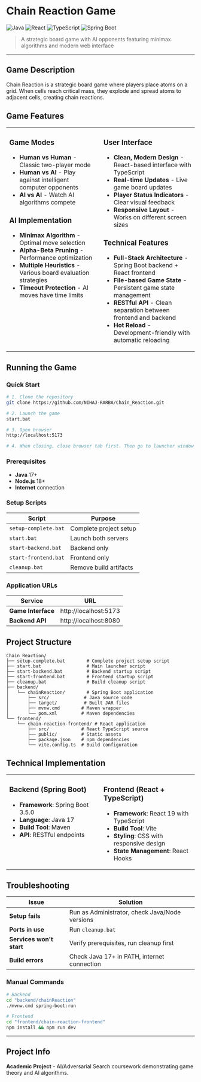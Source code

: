 # Chain Reaction Game

![Java](https://img.shields.io/badge/Java-17+-orange) ![React](https://img.shields.io/badge/React-19-blue) ![TypeScript](https://img.shields.io/badge/TypeScript-5.7-blue) ![Spring Boot](https://img.shields.io/badge/Spring%20Boot-3.5-green)

> A strategic board game with AI opponents featuring minimax algorithms and modern web interface

---

## Game Description

Chain Reaction is a strategic board game where players place atoms on a grid. When cells reach critical mass, they explode and spread atoms to adjacent cells, creating chain reactions.

## Game Features

<table width="100%">
<tr>
<td width="50%" valign="top">

<h3>Game Modes</h3>
<ul>
<li><strong>Human vs Human</strong> - Classic two-player mode</li>
<li><strong>Human vs AI</strong> - Play against intelligent computer opponents</li>  
<li><strong>AI vs AI</strong> - Watch AI algorithms compete</li>
</ul>

<h3>AI Implementation</h3>
<ul>
<li><strong>Minimax Algorithm</strong> - Optimal move selection</li>
<li><strong>Alpha-Beta Pruning</strong> - Performance optimization</li>
<li><strong>Multiple Heuristics</strong> - Various board evaluation strategies</li>
<li><strong>Timeout Protection</strong> - AI moves have time limits</li>
</ul>

</td>
<td width="50%" valign="top">

<h3>User Interface</h3>
<ul>
<li><strong>Clean, Modern Design</strong> - React-based interface with TypeScript</li>
<li><strong>Real-time Updates</strong> - Live game board updates</li>
<li><strong>Player Status Indicators</strong> - Clear visual feedback</li>
<li><strong>Responsive Layout</strong> - Works on different screen sizes</li>
</ul>

<h3>Technical Features</h3>
<ul>
<li><strong>Full-Stack Architecture</strong> - Spring Boot backend + React frontend</li>
<li><strong>File-based Game State</strong> - Persistent game state management</li>
<li><strong>RESTful API</strong> - Clean separation between frontend and backend</li>
<li><strong>Hot Reload</strong> - Development-friendly with automatic reloading</li>
</ul>

</td>
</tr>
</table>

## Running the Game

### Quick Start
```bash
# 1. Clone the repository
git clone https://github.com/NIHAJ-RARBA/Chain_Reaction.git

# 2. Launch the game
start.bat

# 3. Open browser
http://localhost:5173

# 4. When closing, close browser tab first. Then go to launcher window and press any key.
```

### Prerequisites
- **Java** 17+
- **Node.js** 18+
- **Internet** connection

### Setup Scripts
| Script | Purpose |
|--------|---------|
| `setup-complete.bat` | Complete project setup |
| `start.bat` | Launch both servers |
| `start-backend.bat` | Backend only |
| `start-frontend.bat` | Frontend only |
| `cleanup.bat` | Remove build artifacts |

### Application URLs
| Service | URL |
|---------|-----|
| **Game Interface** | http://localhost:5173 |
| **Backend API** | http://localhost:8080 |

## Project Structure

```
Chain_Reaction/
├── setup-complete.bat        # Complete project setup script
├── start.bat                 # Main launcher script
├── start-backend.bat         # Backend startup script
├── start-frontend.bat        # Frontend startup script
├── cleanup.bat               # Build cleanup script
├── backend/
│   └── chainReaction/        # Spring Boot application
│       ├── src/             # Java source code
│       ├── target/          # Built JAR files
│       ├── mvnw.cmd        # Maven wrapper
│       └── pom.xml         # Maven dependencies
└── frontend/
    └── chain-reaction-frontend/ # React application
        ├── src/            # React TypeScript source
        ├── public/         # Static assets
        ├── package.json    # npm dependencies
        └── vite.config.ts  # Build configuration
```

## Technical Implementation

<table>
<tr>
<td width="50%" valign="top">

### Backend (Spring Boot)
- **Framework**: Spring Boot 3.5.0
- **Language**: Java 17
- **Build Tool**: Maven
- **API**: RESTful endpoints

</td>
<td width="50%" valign="top">

### Frontend (React + TypeScript)
- **Framework**: React 19 with TypeScript
- **Build Tool**: Vite
- **Styling**: CSS with responsive design
- **State Management**: React Hooks

</td>
</tr>
</table>

## Troubleshooting

| Issue | Solution |
|-------|----------|
| **Setup fails** | Run as Administrator, check Java/Node versions |
| **Ports in use** | Run `cleanup.bat` |
| **Services won't start** | Verify prerequisites, run cleanup first |
| **Build errors** | Check Java 17+ in PATH, internet connection |

### Manual Commands
```bash
# Backend
cd "backend/chainReaction"
./mvnw.cmd spring-boot:run

# Frontend  
cd "frontend/chain-reaction-frontend"
npm install && npm run dev
```

---

## Project Info

**Academic Project** - AI/Adversarial Search coursework demonstrating game theory and AI algorithms.

